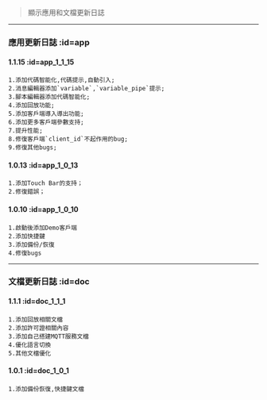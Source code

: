 > 顯示應用和文檔更新日誌

---

### 應用更新日誌 :id=app

#### 1.1.15 :id=app_1_1_15

```
1.添加代碼智能化,代碼提示,自動引入;
2.消息編輯器添加`variable`,`variable_pipe`提示;
3.腳本編輯器添加代碼智能化;
4.添加回放功能;
5.添加客戶端導入導出功能;
6.添加更多客戶端參數支持;
7.提升性能;
8.修復客戶端`client_id`不起作用的bug;
9.修復其他bugs;
```

#### 1.0.13 :id=app_1_0_13

```
1.添加Touch Bar的支持；
2.修復錯誤；
```

#### 1.0.10 :id=app_1_0_10

```
1.啟動後添加Demo客戶端
2.添加快捷鍵
3.添加備份/恢復
4.修復bugs
```

---

### 文檔更新日誌 :id=doc

#### 1.1.1 :id=doc_1_1_1

```
1.添加回放相關文檔
2.添加許可證相關內容
3.添加自己搭建MQTT服務文檔
4.優化語言切換
5.其他文檔優化
```

#### 1.0.1 :id=doc_1_0_1

```
1.添加備份恢復,快捷鍵文檔
```
